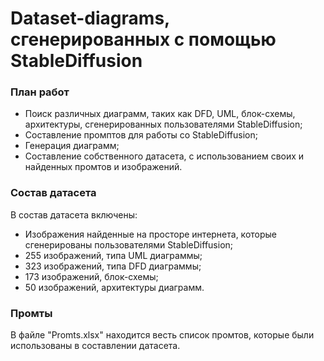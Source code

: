 # Dataset-diagrams, сгенерированных с помощью StableDiffusion

### План работ
- Поиск различных диаграмм, таких как DFD, UML, блок-схемы, архитектуры, сгенерированных пользователями StableDiffusion;
- Составление промптов для работы со StableDiffusion;
- Генерация диаграмм;
- Составление собственного датасета, с использованием своих и найденных промтов и изображений.

### Состав датасета
В состав датасета включены:
- Изображения найденные на просторе интернета, которые сгенерированы пользователями StableDiffusion;
- 255 изображений, типа UML диаграммы;
- 323 изображений, типа DFD диаграммы;
- 173 изображений, блок-схемы;
- 50 изображений, архитектуры диаграмм.

### Промты
В файле "Promts.xlsx" находится весть список промтов, которые были использованы в составлении датасета.
